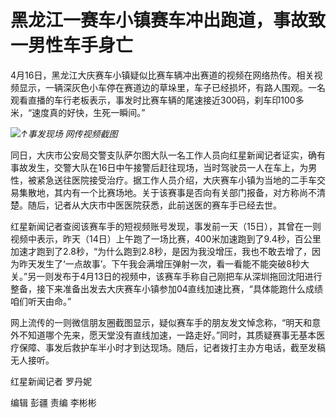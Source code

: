 # 黑龙江一赛车小镇赛车冲出跑道，事故致一男性车手身亡

4月16日，黑龙江大庆赛车小镇疑似比赛车辆冲出赛道的视频在网络热传。相关视频显示，一辆深灰色小车停在赛道边的草垛里，车子已经损坏，有路人围观。一名观看直播的车行老板表示，事发时比赛车辆的尾速接近300码，刹车印100多米，“速度真的好快，生死一瞬间。”

![](https://inews.gtimg.com/om_bt/O5_8LrJbknY-AAMkJMONgC5v8cqS_3CzIE6CrrF8IwiIUAA/1000)_↑事发现场 网传视频截图_

同日，大庆市公安局交警支队萨尔图大队一名工作人员向红星新闻记者证实，确有事故发生，交警大队在16日中午接警后赶往现场，当时驾驶员一人在车上，为男性，被紧急送往医院接受治疗。据工作人员介绍，大庆赛车小镇为当地的二手车交易集散地，其内有一个比赛场地。关于该赛事是否向有关部门报备，对方称尚不清楚。随后，记者从大庆市中医医院获悉，此前送医的赛车手已经去世。

红星新闻记者查阅该赛车手的短视频账号发现，事发前一天（15日），其曾在一则视频中表示，昨天（14日）上午跑了一场比赛，400米加速跑到了9.4秒，百公里加速才跑到了2.8秒，“为什么跑到2.8秒，是因为我没增压，我也不敢去增了，因为昨天发生了‘一点故事’。下午我会满增压弹射一次，看一看能不能突破8秒大关。”另一则发布于4月13日的视频中，该赛车手称自己刚把车从深圳拖回沈阳进行整备，接下来准备出发去大庆赛车小镇参加04直线加速比赛，“具体能跑什么成绩咱们听天由命。”

网上流传的一则微信朋友圈截图显示，疑似赛车手的朋友发文悼念称，“明天和意外不知道哪个先来，愿天堂没有直线加速，一路走好。”同时，其质疑赛事无基本医疗保障、事发后救护车半小时才到达现场。随后，记者拨打主办方电话，截至发稿无人接听。

红星新闻记者 罗丹妮

编辑 彭疆 责编 李彬彬


